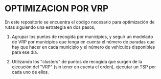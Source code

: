 # OPTIMIZACION POR VRP

En este repositorio se encuentra el código necesario para optimización de rutas siguiendo una estrategia en dos pasos,

1. Agrupar los puntos de recogida por municipios, y seguir un modelado de VRP por municipios que tenga en cuenta el número 
de paradas que hay que hacer en cada municipio y el número de vehículos disponibles para ese día.

2. Utilizando los "clusters" de puntos de recogida que surgen de la ejecución del "VRP" (sin tener en cuenta el orden), ejecutar un TSP 
por cada uno de ellos.
